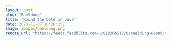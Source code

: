 ```yaml
---
layout: post
blog: "Baeldung"
title: "Round the Date in Java"
date: 2023-11-07T10:26:25Z
image: images/baeldung.png
remote_url: "https://feeds.feedblitz.com/~/818266517/0/baeldung~Round-the-Date-in-Java"
---
```

